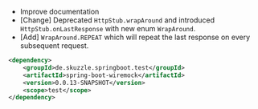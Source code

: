 * Improve documentation
* [Change] Deprecated `HttpStub.wrapAround` and introduced `HttpStub.onLastResponse` with new enum `WrapAround`.
* [Add] `WrapAround.REPEAT` which will repeat the last response on every subsequent request.

```xml
<dependency>
    <groupId>de.skuzzle.springboot.test</groupId>
    <artifactId>spring-boot-wiremock</artifactId>
    <version>0.0.13-SNAPSHOT</version>
    <scope>test</scope>
</dependency>
```